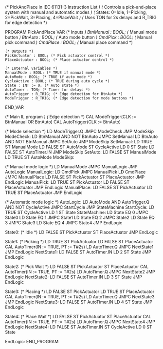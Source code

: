 (* PickAndPlace in IEC 61131-3 Instruction List *)
(* Controls a pick-and-place system with manual and automatic modes *)
(* States: 0=Idle, 1=Picking, 2=PickWait, 3=Placing, 4=PlaceWait *)
(* Uses TON for 2s delays and R_TRIG for edge detection *)

PROGRAM PickAndPlace
VAR
    (* Inputs *)
    BtnManual : BOOL; (* Manual mode button *)
    BtnAuto : BOOL; (* Auto mode button *)
    CmdPick : BOOL; (* Manual pick command *)
    CmdPlace : BOOL; (* Manual place command *)
    
    (* Outputs *)
    PickActuator : BOOL; (* Pick actuator control *)
    PlaceActuator : BOOL; (* Place actuator control *)
    
    (* Internal variables *)
    ManualMode : BOOL; (* TRUE if manual mode *)
    AutoMode : BOOL; (* TRUE if auto mode *)
    CycleActive : BOOL; (* TRUE during auto cycle *)
    State : INT := 0; (* Auto state *)
    AutoTimer : TON; (* Timer for delays *)
    AutoTrigger : R_TRIG; (* Edge detection for BtnAuto *)
    ModeTrigger : R_TRIG; (* Edge detection for mode buttons *)
END_VAR

(* Main IL program *)
(* Edge detection *)
CAL ModeTrigger(CLK := BtnManual OR BtnAuto)
CAL AutoTrigger(CLK := BtnAuto)

(* Mode selection *)
LD ModeTrigger.Q
JMPC ModeCheck
JMP ModeSkip
ModeCheck:
  LD BtnManual
  AND NOT BtnAuto
  JMPC SetManual
  LD BtnAuto
  AND NOT BtnManual
  JMPC SetAuto
  JMP ModeSkip
SetManual:
  LD TRUE
  ST ManualMode
  LD FALSE
  ST AutoMode
  ST CycleActive
  LD 0
  ST State
  LD FALSE
  ST AutoTimer.IN
  JMP ModeSkip
SetAuto:
  LD FALSE
  ST ManualMode
  LD TRUE
  ST AutoMode
ModeSkip:

(* Manual mode logic *)
LD ManualMode
JMPC ManualLogic
JMP AutoLogic
ManualLogic:
  LD CmdPick
  JMPC ManualPick
  LD CmdPlace
  JMPC ManualPlace
  LD FALSE
  ST PickActuator
  ST PlaceActuator
  JMP EndLogic
ManualPick:
  LD TRUE
  ST PickActuator
  LD FALSE
  ST PlaceActuator
  JMP EndLogic
ManualPlace:
  LD FALSE
  ST PickActuator
  LD TRUE
  ST PlaceActuator
  JMP EndLogic

(* Automatic mode logic *)
AutoLogic:
  LD AutoMode
  AND AutoTrigger.Q
  AND NOT CycleActive
  JMPC StartCycle
  JMP StateMachine
StartCycle:
  LD TRUE
  ST CycleActive
  LD 1
  ST State
StateMachine:
  LD State
  EQ 0
  JMPC State0
  LD State
  EQ 1
  JMPC State1
  LD State
  EQ 2
  JMPC State2
  LD State
  EQ 3
  JMPC State3
  LD State
  EQ 4
  JMPC State4
  JMP EndLogic

State0: (* Idle *)
  LD FALSE
  ST PickActuator
  ST PlaceActuator
  JMP EndLogic

State1: (* Picking *)
  LD TRUE
  ST PickActuator
  LD FALSE
  ST PlaceActuator
  CAL AutoTimer(IN := TRUE, PT := T#2s)
  LD AutoTimer.Q
  JMPC NextState1
  JMP EndLogic
NextState1:
  LD FALSE
  ST AutoTimer.IN
  LD 2
  ST State
  JMP EndLogic

State2: (* Pick Wait *)
  LD FALSE
  ST PickActuator
  ST PlaceActuator
  CAL AutoTimer(IN := TRUE, PT := T#2s)
  LD AutoTimer.Q
  JMPC NextState2
  JMP EndLogic
NextState2:
  LD FALSE
  ST AutoTimer.IN
  LD 3
  ST State
  JMP EndLogic

State3: (* Placing *)
  LD FALSE
  ST PickActuator
  LD TRUE
  ST PlaceActuator
  CAL AutoTimer(IN := TRUE, PT := T#2s)
  LD AutoTimer.Q
  JMPC NextState3
  JMP EndLogic
NextState3:
  LD FALSE
  ST AutoTimer.IN
  LD 4
  ST State
  JMP EndLogic

State4: (* Place Wait *)
  LD FALSE
  ST PickActuator
  ST PlaceActuator
  CAL AutoTimer(IN := TRUE, PT := T#2s)
  LD AutoTimer.Q
  JMPC NextState4
  JMP EndLogic
NextState4:
  LD FALSE
  ST AutoTimer.IN
  ST CycleActive
  LD 0
  ST State

EndLogic:
END_PROGRAM
